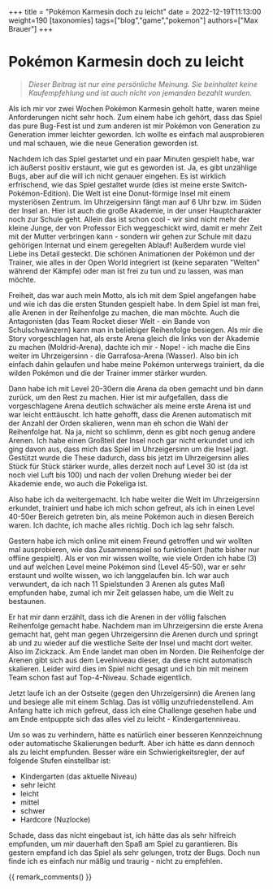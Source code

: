 +++
title = "Pokémon Karmesin doch zu leicht"
date = 2022-12-19T11:13:00
weight=190
[taxonomies]
tags=["blog","game","pokemon"]
authors=["Max Brauer"]
+++

# Pokémon Karmesin doch zu leicht

> *Dieser Beitrag ist nur eine persönliche Meinung. Sie beinhaltet keine Kaufempfehlung und ist auch
> nicht von jemanden bezahlt wurden.*

Als ich mir vor zwei Wochen Pokémon Karmesin geholt hatte, waren meine Anforderungen nicht sehr
hoch. Zum einem habe ich gehört, dass das Spiel das pure Bug-Fest ist und zum anderen ist mir
Pokémon von Generation zu Generation immer leichter geworden. Ich wollte es einfach mal ausprobieren
und mal schauen, wie die neue Generation geworden ist.

<!-- more -->

Nachdem ich das Spiel gestartet und ein paar Minuten gespielt habe, war ich äußerst positiv
erstaunt, wie gut es geworden ist. Ja, es gibt unzählige Bugs, aber auf die will ich nicht genauer
eingehen. Es ist wirklich erfrischend, wie das Spiel gestaltet wurde (dies ist meine erste
Switch-Pokémon-Edition). Die Welt ist eine Donut-förmige Insel mit einem mysteriösen Zentrum. Im
Uhrzeigersinn fängt man auf 6 Uhr bzw. im Süden der Insel an. Hier ist auch die große Akademie, in
der unser Hauptcharakter noch zur Schule geht. Allein das ist schon cool - wir sind nicht mehr der
kleine Junge, der von Professor Eich weggeschickt wird, damit er mehr Zeit mit der Mutter verbringen
kann - sondern wir gehen zur Schule mit dazu gehörigen Internat und einem geregelten Ablauf!
Außerdem wurde viel Liebe ins Detail gesteckt. Die schönen Animationen der Pokémon und der Trainer,
wie alles in der Open World integriert ist (keine separaten "Welten" während der Kämpfe) oder man
ist frei zu tun und zu lassen, was man möchte.

Freiheit, das war auch mein Motto, als ich mit dem Spiel angefangen habe und wie ich das die ersten
Stunden gespielt habe. In dem Spiel ist man frei, alle Arenen in der Reihenfolge zu machen, die man
möchte. Auch die Antagonisten (das Team Rocket dieser Welt - ein Bande von Schulschwänzern) kann man
in beliebiger Reihenfolge besiegen. Als mir die Story vorgeschlagen hat, als erste Arena gleich die
links von der Akademie zu machen (Moldrid-Arena), dachte ich mir - Nope! - ich mache die Eins weiter
im Uhrzeigersinn - die Garrafosa-Arena (Wasser). Also bin ich einfach dahin gelaufen und habe meine
Pokémon unterwegs trainiert, da die wilden Pokémon und die der Trainer immer stärker wurden.

Dann habe ich mit Level 20-30ern die Arena da oben gemacht und bin dann zurück, um den Rest zu
machen. Hier ist mir aufgefallen, dass die vorgeschlagene Arena deutlich schwächer als meine erste
Arena ist und war leicht enttäuscht. Ich hatte gehofft, dass die Arenen automatisch mit der Anzahl
der Orden skalieren, wenn man eh schon die Wahl der Reihenfolge hat. Na ja, nicht so schlimm, denn es
gibt noch genug andere Arenen. Ich habe einen Großteil der Insel noch gar nicht erkundet und ich
ging davon aus, dass mich das Spiel im Uhrzeigersinn um die Insel jagt. Gestützt wurde die These
dadurch, dass bis jetzt im Uhrzeigersinn alles Stück für Stück stärker wurde, alles derzeit noch auf
Level 30 ist (da ist noch viel Luft bis 100) und nach der vollen Drehung wieder bei der Akademie
ende, wo auch die Pokeliga ist.

Also habe ich da weitergemacht. Ich habe weiter die Welt im Uhrzeigersinn erkundet, trainiert und
habe ich mich schon gefreut, als ich in einen Level 40-50er Bereich getreten bin, als meine Pokémon
auch in diesen Bereich waren. Ich dachte, ich mache alles richtig. Doch ich lag sehr falsch.

Gestern habe ich mich online mit einem Freund getroffen und wir wollten mal ausprobieren, wie das
Zusammenspiel so funktioniert (hatte bisher nur offline gespielt). Als er von mir wissen wollte, wie
viele Orden ich habe (3) und auf welchen Level meine Pokémon sind (Level 45-50), war er sehr
erstaunt und wollte wissen, wo ich langgelaufen bin. Ich war auch verwundert, da ich nach 11
Spielstunden 3 Arenen als gutes Maß empfunden habe, zumal ich mir Zeit gelassen habe, um die Welt zu
bestaunen.

Er hat mir dann erzählt, dass ich die Arenen in der völlig falschen Reihenfolge gemacht habe.
Nachdem man im Uhrzeigersinn die erste Arena gemacht hat, geht man gegen Uhrzeigersinn die Arenen
durch und springt ab und zu wieder auf die westliche Seite der Insel und macht dort weiter. Also im
Zickzack. Am Ende landet man oben im Norden. Die Reihenfolge der Arenen gibt sich aus dem
Levelniveau dieser, da diese nicht automatisch skalieren. Leider wird dies im Spiel nicht gesagt und
ich bin mit meinem Team schon fast auf Top-4-Niveau. Schade eigentlich.

Jetzt laufe ich an der Ostseite (gegen den Uhrzeigersinn) die Arenen lang und besiege alle mit einem
Schlag. Das ist völlig unzufriedenstellend. Am Anfang hatte ich mich gefreut, dass ich eine
Challenge gesehen habe und am Ende entpuppte sich das alles viel zu leicht - Kindergartenniveau.

Um so was zu verhindern, hätte es natürlich einer besseren Kennzeichnung oder automatische
Skalierungen bedurft. Aber ich hätte es dann dennoch als zu leicht empfunden. Besser wäre ein
Schwierigkeitsregler, der auf folgende Stufen einstellbar ist:

- Kindergarten (das aktuelle Niveau)
- sehr leicht
- leicht
- mittel
- schwer
- Hardcore (Nuzlocke)

Schade, dass das nicht eingebaut ist, ich hätte das als sehr hilfreich empfunden, um mir dauerhaft
den Spaß am Spiel zu garantieren. Bis gestern empfand ich das Spiel als sehr gelungen, trotz der
Bugs. Doch nun finde ich es einfach nur mäßig und traurig - nicht zu empfehlen.

{{ remark_comments() }}
